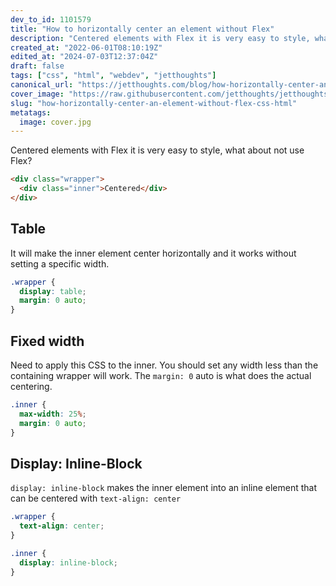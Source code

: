 ```yaml
---
dev_to_id: 1101579
title: "How to horizontally center an element without Flex"
description: "Centered elements with Flex it is very easy to style, what about not use Flex?    &lt;div..."
created_at: "2022-06-01T08:10:19Z"
edited_at: "2024-07-03T12:37:04Z"
draft: false
tags: ["css", "html", "webdev", "jetthoughts"]
canonical_url: "https://jetthoughts.com/blog/how-horizontally-center-an-element-without-flex-css-html/"
cover_image: "https://raw.githubusercontent.com/jetthoughts/jetthoughts.github.io/master/content/blog/how-horizontally-center-an-element-without-flex-css-html/cover.jpg"
slug: "how-horizontally-center-an-element-without-flex-css-html"
metatags:
  image: cover.jpg
---
```

Centered elements with Flex it is very easy to style, what about not use Flex?
```html
<div class="wrapper">
  <div class="inner">Centered</div>
</div>
```

## Table
It will make the inner element center horizontally and it works without setting a specific width.
```css
.wrapper {
  display: table;
  margin: 0 auto;
}
```

## Fixed width
Need to apply this CSS to the inner. You should set any width less than the containing wrapper will work. The `margin: 0` auto is what does the actual centering.
```css
.inner {
  max-width: 25%;
  margin: 0 auto;
}
```

## Display: Inline-Block
`display: inline-block` makes the inner element into an inline element that can be centered with `text-align: center`
```css
.wrapper {
  text-align: center;
}

.inner {
  display: inline-block;
}
```

